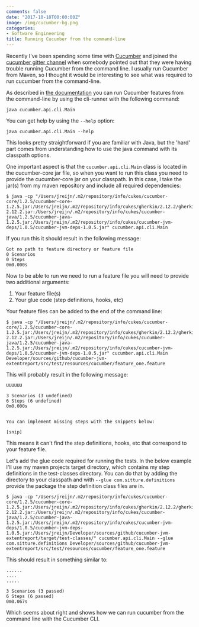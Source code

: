 ```yaml
---
comments: false
date: "2017-10-18T00:00:00Z"
image: /img/cucumber-bg.png
categories:
- Software Engineering
title: Running Cucumber from the command-line
---
```


Recently I've been spending some time with [Cucumber](https://cucumber.io) and joined the [cucumber gitter channel](https://gitter.im/cucumber/cucumber-jvm) when somebody pointed out that they were having trouble running Cucumber from the command line.
I usually run Cucumber from Maven, so I thought it would be interesting to see what was required to run cucumber from the command-line.

As described in [the documentation](https://cucumber.io/docs/reference/jvm#cli-runner) you can run Cucumber features from the command-line by using the cli-runner with the following command:

```
java cucumber.api.cli.Main
```

You can get help by using the `--help` option:

```
java cucumber.api.cli.Main --help
```

This looks pretty straightforward if you are familiar with Java, but the 'hard' part comes from understanding how to use the java command with its classpath options.

One important aspect is that the  `cucumber.api.cli.Main` class is located in the cucumber-core jar file, so when you want to run this class you need to provide the cucumber-core jar on your classpath. In this case, I take the jar(s) from my maven repository and include all required dependencies:

```
$ java -cp "/Users/jreijn/.m2/repository/info/cukes/cucumber-core/1.2.5/cucumber-core-1.2.5.jar:/Users/jreijn/.m2/repository/info/cukes/gherkin/2.12.2/gherkin-2.12.2.jar:/Users/jreijn/.m2/repository/info/cukes/cucumber-java/1.2.5/cucumber-java-1.2.5.jar:/Users/jreijn/.m2/repository/info/cukes/cucumber-jvm-deps/1.0.5/cucumber-jvm-deps-1.0.5.jar" cucumber.api.cli.Main
```
If you run this it should result in the following message:

```
Got no path to feature directory or feature file
0 Scenarios
0 Steps
0m0.000s
```

Now to be able to run we need to run a feature file you will need to provide two additional arguments:

1. Your feature file(s)
2. Your glue code (step definitions, hooks, etc)

Your feature files can be added to the end of the command line:

```
$ java -cp "/Users/jreijn/.m2/repository/info/cukes/cucumber-core/1.2.5/cucumber-core-1.2.5.jar:/Users/jreijn/.m2/repository/info/cukes/gherkin/2.12.2/gherkin-2.12.2.jar:/Users/jreijn/.m2/repository/info/cukes/cucumber-java/1.2.5/cucumber-java-1.2.5.jar:/Users/jreijn/.m2/repository/info/cukes/cucumber-jvm-deps/1.0.5/cucumber-jvm-deps-1.0.5.jar" cucumber.api.cli.Main Developer/sources/github/cucumber-jvm-extentreport/src/test/resources/cucumber/feature_one.feature
```

This will probably result in the following message:

```
UUUUUU

3 Scenarios (3 undefined)
6 Steps (6 undefined)
0m0.000s


You can implement missing steps with the snippets below:

[snip]
```

This means it can't find the step definitions, hooks, etc that correspond to your feature file.

Let's add the glue code required for running the tests. In the below example I'll use my maven projects target directory, which contains my step definitions in the test-classes directory. You can do that by adding the directory to your classpath and with `--glue com.sitture.definitions` provide the package the step definition class files are in.

```
$ java -cp "/Users/jreijn/.m2/repository/info/cukes/cucumber-core/1.2.5/cucumber-core-1.2.5.jar:/Users/jreijn/.m2/repository/info/cukes/gherkin/2.12.2/gherkin-2.12.2.jar:/Users/jreijn/.m2/repository/info/cukes/cucumber-java/1.2.5/cucumber-java-1.2.5.jar:/Users/jreijn/.m2/repository/info/cukes/cucumber-jvm-deps/1.0.5/cucumber-jvm-deps-1.0.5.jar:/Users/jreijn/Developer/sources/github/cucumber-jvm-extentreport/target/test-classes/" cucumber.api.cli.Main --glue com.sitture.definitions Developer/sources/github/cucumber-jvm-extentreport/src/test/resources/cucumber/feature_one.feature
```

This should result in something similar to:

```
......
....
.....

3 Scenarios (3 passed)
6 Steps (6 passed)
0m0.067s
```

Which seems about right and shows how we can run cucumber from the command line with the Cucumber CLI.
